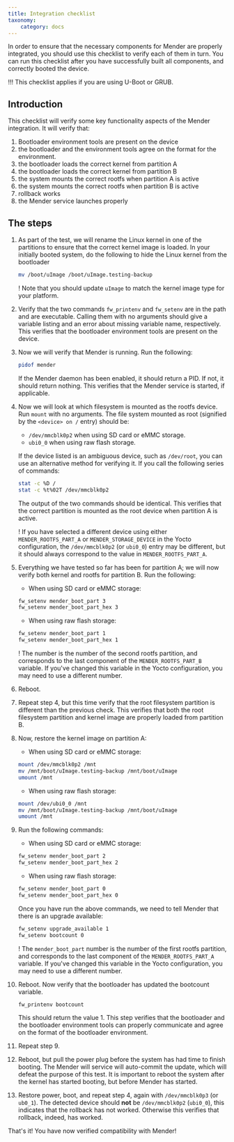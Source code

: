 ```yaml
---
title: Integration checklist
taxonomy:
    category: docs
---
```


In order to ensure that the necessary components for Mender are properly integrated, you should use this checklist to verify each of them in turn. You can run this checklist after you have successfully built all components, and correctly booted the device.

!!! This checklist applies if you are using U-Boot or GRUB.

## Introduction

This checklist will verify some key functionality aspects of the Mender integration. It will verify that:

1. Bootloader environment tools are present on the device
2. the bootloader and the environment tools agree on the format for the environment.
3. the bootloader loads the correct kernel from partition A
4. the bootloader loads the correct kernel from partition B
5. the system mounts the correct rootfs when partition A is active
6. the system mounts the correct rootfs when partition B is active
7. rollback works
8. the Mender service launches properly

## The steps

1. As part of the test, we will rename the Linux kernel in one of the partitions to ensure that the correct kernel image is loaded. In your initially booted system, do the following to hide the Linux kernel from the bootloader

   ```bash
   mv /boot/uImage /boot/uImage.testing-backup
   ```

   ! Note that you should update `uImage` to match the kernel image type for your platform.

2. Verify that the two commands `fw_printenv` and `fw_setenv` are in the path and are executable. Calling them with no arguments should give a variable listing and an error about missing variable name, respectively. This verifies that the bootloader environment tools are present on the device.

3. Now we will verify that Mender is running. Run the following:

   ```bash
   pidof mender
   ```

   If the Mender daemon has been enabled, it should return a PID. If not, it should return nothing. This verifies that the Mender service is started, if applicable.

4. Now we will look at which filesystem is mounted as the rootfs device. Run `mount` with no arguments. The file system mounted as root (signified by the `<device> on /` entry) should be:

   - `/dev/mmcblk0p2` when using SD card or eMMC storage.
   - `ubi0_0` when using raw flash storage.

   If the device listed is an ambiguous device, such as `/dev/root`, you can use an alternative method for verifying it. If you call the following series of commands:

   ```bash
   stat -c %D /
   stat -c %t%02T /dev/mmcblk0p2
   ```

   The output of the two commands should be identical. This verifies that the correct partition is mounted as the root device when partition A is active.

   ! If you have selected a different device using either `MENDER_ROOTFS_PART_A` or `MENDER_STORAGE_DEVICE` in the Yocto configuration, the `/dev/mmcblk0p2` (or `ubi0_0`) entry may be different, but it should always correspond to the value in `MENDER_ROOTFS_PART_A`.

5. Everything we have tested so far has been for partition A; we will now verify both kernel and rootfs for partition B. Run the following:

   - When using SD card or eMMC storage:
   ```bash
   fw_setenv mender_boot_part 3
   fw_setenv mender_boot_part_hex 3
   ```

   - When using raw flash storage:
   ```bash
   fw_setenv mender_boot_part 1
   fw_setenv mender_boot_part_hex 1
   ```

   ! The number is the number of the second rootfs partition, and corresponds to the last component of the `MENDER_ROOTFS_PART_B` variable. If you've changed this variable in the Yocto configuration, you may need to use a different number.

6. Reboot.

7. Repeat step 4, but this time verify that the root filesystem partition is different than the previous check. This verifies that both the root filesystem partition and kernel image are properly loaded from partition B.

8. Now, restore the kernel image on partition A:

    - When using SD card or eMMC storage:
    ```bash
    mount /dev/mmcblk0p2 /mnt
    mv /mnt/boot/uImage.testing-backup /mnt/boot/uImage
    umount /mnt
    ```

    - When using raw flash storage:
    ```bash
    mount /dev/ubi0_0 /mnt
    mv /mnt/boot/uImage.testing-backup /mnt/boot/uImage
    umount /mnt
    ```

9. Run the following commands:

    - When using SD card or eMMC storage:
    ```bash
    fw_setenv mender_boot_part 2
    fw_setenv mender_boot_part_hex 2
    ```

    - When using raw flash storage:
    ```bash
    fw_setenv mender_boot_part 0
    fw_setenv mender_boot_part_hex 0
    ```

    Once you have run the above commands, we need to tell Mender that there is an upgrade available:

    ```bash
    fw_setenv upgrade_available 1
    fw_setenv bootcount 0
    ```


    ! The `mender_boot_part` number is the number of the first rootfs partition, and corresponds to the last component of the `MENDER_ROOTFS_PART_A` variable. If you've changed this variable in the Yocto configuration, you may need to use a different number.

10. Reboot.  Now verify that the bootloader has updated the bootcount variable.

    ```bash
    fw_printenv bootcount
    ```

    This should return the value 1. This step verifies that the bootloader and the bootloader environment tools can properly communicate and agree on the format of the bootloader environment.

11. Repeat step 9.

12. Reboot, but pull the power plug before the system has had time to finish booting. The Mender will service will auto-commit the update, which will defeat the purpose of this test. It is important to reboot the system after the kernel has started booting, but before Mender has started.

13. Restore power, boot, and repeat step 4, again with `/dev/mmcblk0p3` (or `ub0_1`). The detected device should **not** be `/dev/mmcblk0p2` (`ubi0_0`), this indicates that the rollback has not worked. Otherwise this verifies that rollback, indeed, has worked.

That's it! You have now verified compatibility with Mender!
